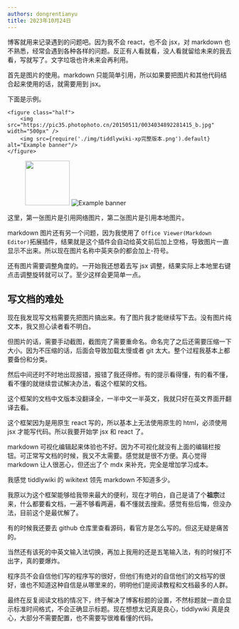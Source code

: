 ```yaml
---
authors: dongrentianyu
title: 2023年10月24日
---
```


博客就用来记录遇到的问题吧。因为我不会 react，也不会 jsx，对 markdown 也不熟悉，经常会遇到各种各样的问题。反正有人看就看，没人看就留给未来的我去看，写就写了。文字垃圾也许未来会再利用。

首先是图片的使用。markdown 只能简单引用，所以如果要把图片和其他代码结合起来使用的话，就需要用到 jsx。

下面是示例。

```
<figure class="half">
    <img src="https://pic35.photophoto.cn/20150511/0034034892281415_b.jpg" width="500px" />
    <img src={require('./img/tiddlywiki-xp完整版本.png').default} alt="Example banner"/>
</figure>
```

<figure class="half">
    <img src="https://pic35.photophoto.cn/20150511/0034034892281415_b.jpg" width="100px" />
    <img src={require('./img/tiddlywiki-xp完整版本.png').default} alt="Example banner"/>
</figure>

这里，第一张图片是引用网络图片，第二张图片是引用本地图片。

markdown 图片还有另一个问题，因为我使用了 `Office Viewer(Markdown Editor)`拓展插件，结果就是这个插件会自动给英文前后加上空格，导致图片一直显示不出来。所以现在图片名称中英夹杂的都会加上-符号。

还有图片需要调整角度的。一开始我还想着去写 jsx 调整，结果实际上本地里右键点击调整旋转就可以了。至少这样会更简单一点。

## 写文档的难处

现在我发现写文档需要先把图片搞出来。有了图片我才能继续写下去。没有图片纯文本，我又担心读者看不明白。

但图片的话，需要手动截图，截图完了需要重命名。命名完了之后还需要压缩一下大小。因为不压缩的话，后面会导致加载太慢或者 git 太大。整个过程我基本上都要备份和分类。

然后中间还时不时地出现报错，报错了我还得修。有的提示看得懂，有的看不懂，看不懂的就继续尝试解决办法，看这个框架的文档。

这个框架的文档中文版本没翻译全，一半中文一半英文，我就只好在英文界面开翻译去看。

这个框架因为是用原生 react 写的，所以基本上无法使用原生的 html，必须使用 jsx 才能写代码。所以我要开始学 jsx 和 react 了。

markdown 可视化编辑起来体验也不好。因为不可视化就没有上面的编辑栏按钮。可正常写文档的时候，我又不太需要。感觉就是很不方便。真心觉得 markdown 让人很恶心，但还出了个 mdx 来补充，完全是增加学习成本。

我感觉 tiddlywiki 的 wikitext 领先 markdown 不知道多少。

我原以为这个框架能够给我带来最大的便利，现在才明白，自己是请了个**祖宗**过来，什么都要看文档，一遍不够看两遍，看不懂就去搜索。感觉有些后悔，但没办法，目前这个是最优解了。

有的时候我还要去 github 仓库里查看源码，看官方是怎么写的。但这无疑是痛苦的。

当然还有该死的中英文输入法切换，再加上我用的还是五笔输入法，有的时候打不出字，真的要爆炸。

程序员不会自信他们写的程序写的很好，但他们有绝对的自信他们的文档写的很好，谁也不知道这种自信是从哪里来的，明明他们是阅读教程和文档最多的人群。

最终在反复阅读文档的情况下，终于解决了博客标题的设置，不然标题就一直会显示标准时间格式，不会正确显示标题。现在想想太记真是良心，tiddlywiki 真是良心，大部分不需要配置，也不需要写很难看懂的代码。
